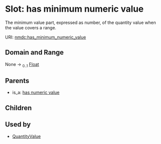 
# Slot: has minimum numeric value


The minimum value part, expressed as number, of the quantity value when the value covers a range.

URI: [nmdc:has_minimum_numeric_value](https://microbiomedata/meta/has_minimum_numeric_value)


## Domain and Range

None &#8594;  <sub>0..1</sub> [Float](types/Float.md)

## Parents

 *  is_a: [has numeric value](has_numeric_value.md)

## Children


## Used by

 * [QuantityValue](QuantityValue.md)
